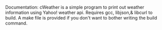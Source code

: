 Documentation:
	cWeather is a simple program to print out weather information using Yahoo! weather api.
	Requires gcc, libjson,& libcurl to build.
	A make file is provided if you don't want to bother writing the build command.
